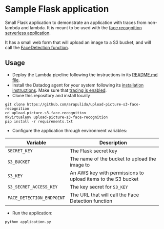 # Sample Flask application

Small Flask application to demonstrate an application with traces from non-lambda and lambda. It is meant to be used with the [face recognition serverless application](https://github.com/arapulido/face-recognition-serverless-app).

It has a small web form that will upload an image to a S3 bucket, and will call the [FaceDetection function](https://github.com/arapulido/face-recognition-serverless-app/blob/master/functions/face_detection.py).

## Usage

* Deploy the Lambda pipeline following the instructions in its [README.md file](https://github.com/arapulido/face-recognition-serverless-app/blob/master/README.md).
* Install the Datadog agent for your system following its [installation instructions](https://docs.datadoghq.com/agent/basic_agent_usage/?tab=agentv6). Make sure that [tracing is enabled](https://docs.datadoghq.com/tracing/send_traces/). 
* Clone this repository and install locally

```
git clone https://github.com/arapulido/upload-picture-s3-face-recognition
cd upload-picture-s3-face-recognition
mkvirtualenv upload-picture-s3-face-recognition
pip install -r requirements.txt
```

* Configure the application through environment variables:
 
 |Variable|Description|
 |---|---|
 |`SECRET_KEY`|The Flask secret key||
 |`S3_BUCKET`|The name of the bucket to upload the image to|
 |`S3_KEY`|An AWS key with permissions to upload items to the S3 bucket|
 |`S3_SECRET_ACCESS_KEY`|The key secret for `S3_KEY`|
 |`FACE_DETECTION_ENDPOINT`|The URL that will call the Face Detection function|

* Run the application:

```
python application.py
```



